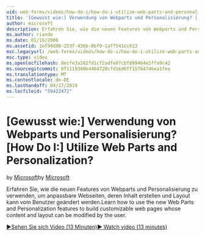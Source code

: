 ```yaml
---
uid: web-forms/videos/how-do-i/how-do-i-utilize-web-parts-and-personalization
title: '[Gewusst wie:] Verwendung von Webparts und Personalisierung? | Microsoft-Dokumentation'
author: microsoft
description: Erfahren Sie, wie die neuen Features von Webparts und Personalisierung zu verwenden, um anpassbare Webseiten, deren Inhalt erstellen und Layout kann vom Benutzer geändert werden.
ms.author: riande
ms.date: 01/16/2006
ms.assetid: 1ef94d90-253f-436b-8bf9-1a7f541cc613
msc.legacyurl: /web-forms/videos/how-do-i/how-do-i-utilize-web-parts-and-personalization
msc.type: video
ms.openlocfilehash: 8ecfe3a282fd1cf2adfe07cbf899464e5ffa9c42
ms.sourcegitcommit: 0f1119340e4464720cfd16d0ff15764746ea1fea
ms.translationtype: MT
ms.contentlocale: de-DE
ms.lasthandoff: 04/17/2019
ms.locfileid: "59422472"
---
```

# <a name="how-do-i-utilize-web-parts-and-personalization"></a><span data-ttu-id="de005-104">[Gewusst wie:] Verwendung von Webparts und Personalisierung?</span><span class="sxs-lookup"><span data-stu-id="de005-104">[How Do I:] Utilize Web Parts and Personalization?</span></span>

<span data-ttu-id="de005-105">by [Microsoft](https://github.com/microsoft)</span><span class="sxs-lookup"><span data-stu-id="de005-105">by [Microsoft](https://github.com/microsoft)</span></span>

<span data-ttu-id="de005-106">Erfahren Sie, wie die neuen Features von Webparts und Personalisierung zu verwenden, um anpassbare Webseiten, deren Inhalt erstellen und Layout kann vom Benutzer geändert werden.</span><span class="sxs-lookup"><span data-stu-id="de005-106">Learn how to use the new Web Parts and Personalization features to build customizable web pages whose content and layout can be modified by the user.</span></span>

[<span data-ttu-id="de005-107">&#9654;Sehen Sie sich Video (13 Minuten)</span><span class="sxs-lookup"><span data-stu-id="de005-107">&#9654; Watch video (13 minutes)</span></span>](https://channel9.msdn.com/Blogs/ASP-NET-Site-Videos/how-do-i-utilize-web-parts-and-personalization)
